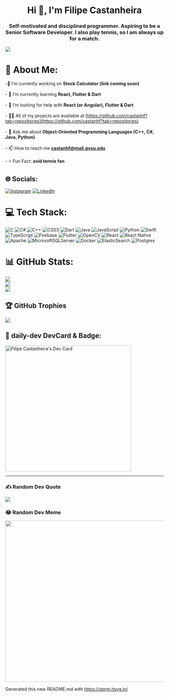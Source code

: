 <h1 align="center">Hi 👋, I'm Filipe Castanheira</h1>
<h3 align="center">Self-motivated and disciplined programmer. Aspiring to be a Senior Software Developer. I also play tennis, so I am always up for a match.</h3>

[![](https://visitcount.itsvg.in/api?id=castanhf&icon=8&color=3)](https://visitcount.itsvg.in)
# 💫 About Me:
 -🔭 I’m currently working on **Stock Calculator (link coming soon)**<br><br>- 🌱 I’m currently learning **React, Flutter & Dart**<br><br>- 🤝 I’m looking for help with **React (or Angular), Flutter & Dart**<br><br>- 👨‍💻 All of my projects are available at [https://github.com/castanhf?tab=repositories](https://github.com/castanhf?tab=repositories)<br><br>- 💬 Ask me about **Object-Oriented Programming Languages (C++, C#, Java, Python)**<br><br>- 📫 How to reach me **castanhf@mail.gvsu.edu**<br><br>- ⚡ Fun Fact: **avid tennis fan**


## 🌐 Socials:
[![Instagram](https://img.shields.io/badge/Instagram-%23E4405F.svg?logo=Instagram&logoColor=white)](https://instagram.com/filcastanheira) [![LinkedIn](https://img.shields.io/badge/LinkedIn-%230077B5.svg?logo=linkedin&logoColor=white)](https://linkedin.com/in/castanhf) 

# 💻 Tech Stack:
![C](https://img.shields.io/badge/c-%2300599C.svg?style=flat&logo=c&logoColor=white) ![C#](https://img.shields.io/badge/c%23-%23239120.svg?style=flat&logo=c-sharp&logoColor=white) ![C++](https://img.shields.io/badge/c++-%2300599C.svg?style=flat&logo=c%2B%2B&logoColor=white) ![CSS3](https://img.shields.io/badge/css3-%231572B6.svg?style=flat&logo=css3&logoColor=white) ![Dart](https://img.shields.io/badge/dart-%230175C2.svg?style=flat&logo=dart&logoColor=white) ![Java](https://img.shields.io/badge/java-%23ED8B00.svg?style=flat&logo=java&logoColor=white) ![JavaScript](https://img.shields.io/badge/javascript-%23323330.svg?style=flat&logo=javascript&logoColor=%23F7DF1E) ![Python](https://img.shields.io/badge/python-3670A0?style=flat&logo=python&logoColor=ffdd54) ![Swift](https://img.shields.io/badge/swift-F54A2A?style=flat&logo=swift&logoColor=white) ![TypeScript](https://img.shields.io/badge/typescript-%23007ACC.svg?style=flat&logo=typescript&logoColor=white) ![Firebase](https://img.shields.io/badge/firebase-%23039BE5.svg?style=flat&logo=firebase) ![Flutter](https://img.shields.io/badge/Flutter-%2302569B.svg?style=flat&logo=Flutter&logoColor=white) ![OpenCV](https://img.shields.io/badge/opencv-%23white.svg?style=flat&logo=opencv&logoColor=white) ![React](https://img.shields.io/badge/react-%2320232a.svg?style=flat&logo=react&logoColor=%2361DAFB) ![React Native](https://img.shields.io/badge/react_native-%2320232a.svg?style=flat&logo=react&logoColor=%2361DAFB) ![Apache](https://img.shields.io/badge/apache-%23D42029.svg?style=flat&logo=apache&logoColor=white) ![MicrosoftSQLServer](https://img.shields.io/badge/Microsoft%20SQL%20Sever-CC2927?style=flat&logo=microsoft%20sql%20server&logoColor=white) ![Docker](https://img.shields.io/badge/docker-%230db7ed.svg?style=flat&logo=docker&logoColor=white) ![ElasticSearch](https://img.shields.io/badge/-ElasticSearch-005571?style=flat&logo=elasticsearch) ![Postgres](https://img.shields.io/badge/postgres-%23316192.svg?style=flat&logo=postgresql&logoColor=white)
# 📊 GitHub Stats:
![](https://github-readme-stats.vercel.app/api?username=castanhf&theme=vue-dark&hide_border=false&include_all_commits=false&count_private=true)<br/>
![](https://github-readme-streak-stats.herokuapp.com/?user=castanhf&theme=vue-dark&hide_border=false)<br/>
![](https://github-readme-stats.vercel.app/api/top-langs/?username=castanhf&theme=vue-dark&hide_border=false&include_all_commits=false&count_private=true&layout=compact)

## 🏆 GitHub Trophies
![](https://github-profile-trophy.vercel.app/?username=castanhf&theme=discord&no-frame=false&no-bg=true&margin-w=4)

## 📰 daily-dev DevCard & Badge:
<p align="left"> <a href="https://app.daily.dev/castanhf"><img src="https://api.daily.dev/devcards/77b25433807741f1848a3b710624ed5e.png?r=uyg" width="400" alt="Filipe Castanheira's Dev Card"/></a> </p>

---
### ✍️ Random Dev Quote
![](https://quotes-github-readme.vercel.app/api?type=horizontal&theme=dark)

### 😂 Random Dev Meme
<img src="https://random-memer.herokuapp.com/" width="512px"/>



Generated this new README.md with https://gprm.itsvg.in/



